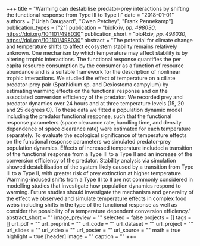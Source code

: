 +++
title = "Warming can destabilise predator-prey interactions by shifting the functional response from Type III to Type II"
date = "2018-01-01"
authors = ["Uriah Daugaard", "Owen Petchey", "Frank Pennekamp"]
publication_types = ["2"]
publication = "bioRxiv, _pp. 498030_, https://doi.org/10.1101/498030"
publication_short = "bioRxiv, _pp. 498030_, https://doi.org/10.1101/498030"
abstract = "The potential for climate change and temperature shifts to affect ecosystem stability remains relatively unknown. One mechanism by which temperature may affect stability is by altering trophic interactions. The functional response quantifies the per capita resource consumption by the consumer as a function of resource abundance and is a suitable framework for the description of nonlinear trophic interactions. We studied the effect of temperature on a ciliate predator-prey pair (Spathidium sp. and Dexiostoma campylum) by estimating warming effects on the functional response and on the associated conversion efficiency of the predator. We recorded prey and predator dynamics over 24 hours and at three temperature levels (15, 20 and 25 degrees C). To these data we fitted a population dynamic model including the predator functional response, such that the functional response parameters (space clearance rate, handling time, and density dependence of space clearance rate) were estimated for each temperature separately. To evaluate the ecological significance of temperature effects on the functional response parameters we simulated predator-prey population dynamics. Effects of increased temperature included a transition of the functional response from a Type III to a Type II and an increase of the conversion efficiency of the predator. Stability analysis via simulation showed destabilisation of the system likely caused by a transition from Type III to a Type II, with greater risk of prey extinction at higher temperature. Warming-induced shifts from a Type III to II are not commonly considered in modelling studies that investigate how population dynamics respond to warming. Future studies should investigate the mechanism and generality of the effect we observed and simulate temperature effects in complex food webs including shifts in the type of the functional response as well as consider the possibility of a temperature dependent conversion efficiency."
abstract_short = ""
image_preview = ""
selected = false
projects = []
tags = []
url_pdf = ""
url_preprint = ""
url_code = ""
url_dataset = ""
url_project = ""
url_slides = ""
url_video = ""
url_poster = ""
url_source = ""
math = true
highlight = true
[header]
image = ""
caption = ""
+++
